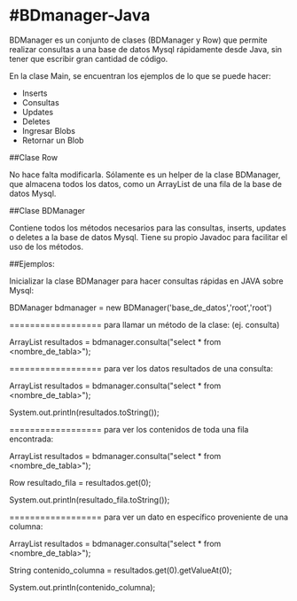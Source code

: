 #BDmanager-Java
==============

BDManager es un conjunto de clases (BDManager y Row) que permite realizar consultas a 
una base de datos Mysql rápidamente desde Java, sin tener que escribir gran cantidad de código.

En la clase Main, se encuentran los ejemplos de lo que se puede hacer:

- Inserts
- Consultas
- Updates
- Deletes
- Ingresar Blobs
- Retornar un Blob


##Clase Row

No hace falta modificarla. Sólamente es un helper de la clase BDManager, que almacena
todos los datos, como un ArrayList<String> de una fila de la base de datos Mysql.


##Clase BDManager

Contiene todos los métodos necesarios para las consultas, inserts, updates o deletes a 
la base de datos Mysql. Tiene su propio Javadoc para facilitar el uso de los métodos.

##Ejemplos:

Inicializar la clase BDManager para hacer consultas rápidas en JAVA sobre Mysql:

BDManager bdmanager = new BDManager('base_de_datos','root','root')

==================
para llamar un método de la clase: (ej. consulta)

ArrayList<Row> resultados = bdmanager.consulta("select * from <nombre_de_tabla>");

==================
para ver los datos resultados de una consulta:

ArrayList<Row> resultados = bdmanager.consulta("select * from <nombre_de_tabla>");

System.out.println(resultados.toString());

==================
para ver los contenidos de toda una fila encontrada:

ArrayList<Row> resultados = bdmanager.consulta("select * from <nombre_de_tabla>");

Row resultado_fila = resultados.get(0);

System.out.println(resultado_fila.toString());

==================
para ver un dato en específico proveniente de una columna:

ArrayList<Row> resultados = bdmanager.consulta("select * from <nombre_de_tabla>");

String contenido_columna = resultados.get(0).getValueAt(0);

System.out.println(contenido_columna);

